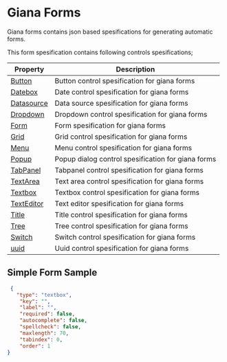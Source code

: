 # Giana Forms
Giana forms contains json based spesifications for generating automatic forms.





This form spesification contains following controls spesifications;

Property  | Description
---       | ---
[Button](https://github.com/selimtan/giana-forms/tree/master/button)     | Button control spesification for giana forms
[Datebox](https://github.com/selimtan/giana-forms/tree/master/textbox)           | Date control spesification for giana forms
[Datasource](https://github.com/selimtan/giana-forms/tree/master/textbox)           | Data source spesification for giana forms
[Dropdown](https://github.com/selimtan/giana-forms/tree/master/textbox)           | Dropdown control spesification for giana forms
[Form](https://github.com/selimtan/giana-forms/tree/master/textbox)           | Form spesification for giana forms
[Grid](https://github.com/selimtan/giana-forms/tree/master/textbox)           | Grid control spesification for giana forms
[Menu](https://github.com/selimtan/giana-forms/tree/master/textbox)           | Menu control spesification for giana forms
[Popup](https://github.com/selimtan/giana-forms/tree/master/textbox)           | Popup dialog control spesification for giana forms
[TabPanel](https://github.com/selimtan/giana-forms/tree/master/textbox)           | Tabpanel control spesification for giana forms
[TextArea](https://github.com/selimtan/giana-forms/tree/master/textbox)           | Text area control spesification for giana forms
[Textbox](https://github.com/selimtan/giana-forms/tree/master/textbox)           | Textbox control spesification for giana forms
[TextEditor](https://github.com/selimtan/giana-forms/tree/master/textbox)           | Text editor spesification for giana forms
[Title](https://github.com/selimtan/giana-forms/tree/master/title)         | Title control spesification for giana forms
[Tree](https://github.com/selimtan/giana-forms/tree/master/title)         | Tree control spesification for giana forms
[Switch](https://github.com/selimtan/giana-forms/tree/master/title)         | Switch control spesification for giana forms
[uuid](https://github.com/selimtan/giana-forms/tree/master/title)         | Uuid control spesification for giana forms


## Simple Form Sample


```json
 {
   "type": "textbox",
    "key": "",
    "label": "",
    "required": false,
    "autocomplete": false,
    "spellcheck": false,
    "maxlength": 70,
    "tabindex": 0,
    "order": 1
}
```
